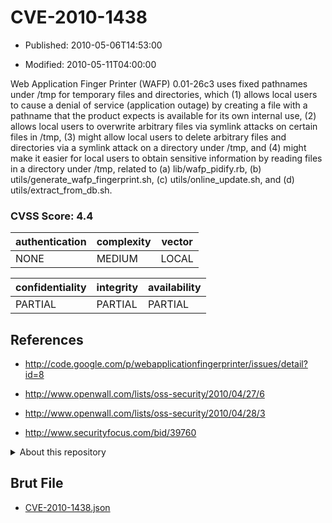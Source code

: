 # CVE-2010-1438

- Published: 2010-05-06T14:53:00

- Modified: 2010-05-11T04:00:00

Web Application Finger Printer (WAFP) 0.01-26c3 uses fixed pathnames under /tmp for temporary files and directories, which (1) allows local users to cause a denial of service (application outage) by creating a file with a pathname that the product expects is available for its own internal use, (2) allows local users to overwrite arbitrary files via symlink attacks on certain files in /tmp, (3) might allow local users to delete arbitrary files and directories via a symlink attack on a directory under /tmp, and (4) might make it easier for local users to obtain sensitive information by reading files in a directory under /tmp, related to (a) lib/wafp_pidify.rb, (b) utils/generate_wafp_fingerprint.sh, (c) utils/online_update.sh, and (d) utils/extract_from_db.sh.

### CVSS Score: **4.4**

| authentication | complexity | vector |
| --- | --- | --- |
| NONE | MEDIUM | LOCAL |

| confidentiality | integrity | availability |
| --- | --- | --- |
| PARTIAL | PARTIAL | PARTIAL |

## References

* http://code.google.com/p/webapplicationfingerprinter/issues/detail?id=8

* http://www.openwall.com/lists/oss-security/2010/04/27/6

* http://www.openwall.com/lists/oss-security/2010/04/28/3

* http://www.securityfocus.com/bid/39760

<details>
<summary>About this repository</summary> 

  This repository is part of the project [Live Hack CVE](https://github.com/Live-Hack-CVE). Main website can be found [www.live-hack.org](https://www.live-hack.org) 
  
  Made by [Sn0wAlice](https://github.com/Sn0wAlice) for the people that care about security and need to have a feed of the latest CVEs. Hope you enjoy it, don't forget to star the repo and follow me on [Twitter](https://twitter.com/Sn0wAlice) and [Github](https://github.com/Sn0wAlice). And that is my [personnal website](https://www.alice-snow.me/)

  - [Home Page](https://github.com/Live-Hack-CVE)
  - [Framework](https://github.com/Live-Hack-CVE/cve-framework)
  - [CVE database](https://github.com/Live-Hack-CVE/full_database)
  - [Changelog](https://github.com/Live-Hack-CVE/Changelog)
</details>

## Brut File

* [CVE-2010-1438.json](https://raw.githubusercontent.com/Live-Hack-CVE/full_database/main/cves/2010/CVE-2010-1438.json)

